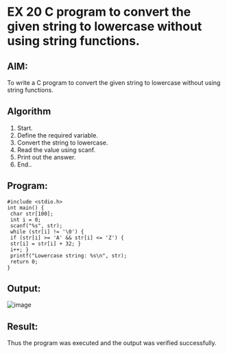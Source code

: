 # EX 20 C program to convert the given string to lowercase without using string functions.

## AIM:
To write a C program to convert the given string to lowercase without using string functions.

## Algorithm
1. Start.
2. Define the required variable.
3. Convert the string to lowercase.
4. Read the value using scanf.
5. Print out the answer.
6. End..
   

## Program:
```
#include <stdio.h>
int main() {
 char str[100];
 int i = 0;
 scanf("%s", str); 
 while (str[i] != '\0') {
 if (str[i] >= 'A' && str[i] <= 'Z') {
 str[i] = str[i] + 32; }
 i++; }
 printf("Lowercase string: %s\n", str);
 return 0;
}

```

## Output:
![image](https://github.com/user-attachments/assets/3874f318-30fa-4b10-8584-befa7ccd15c9)



## Result:
Thus the program was executed and the output was verified successfully.
